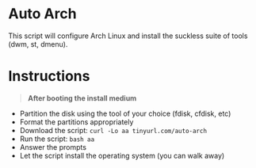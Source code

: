# Auto Arch
This script will configure Arch Linux and install the suckless suite of tools (dwm, st, dmenu).

# Instructions
> **After booting the install medium**
- Partition the disk using the tool of your choice (fdisk, cfdisk, etc)
- Format the partitions appropriately
- Download the script: `curl -Lo aa tinyurl.com/auto-arch`
- Run the script: `bash aa`
- Answer the prompts
- Let the script install the operating system (you can walk away)
